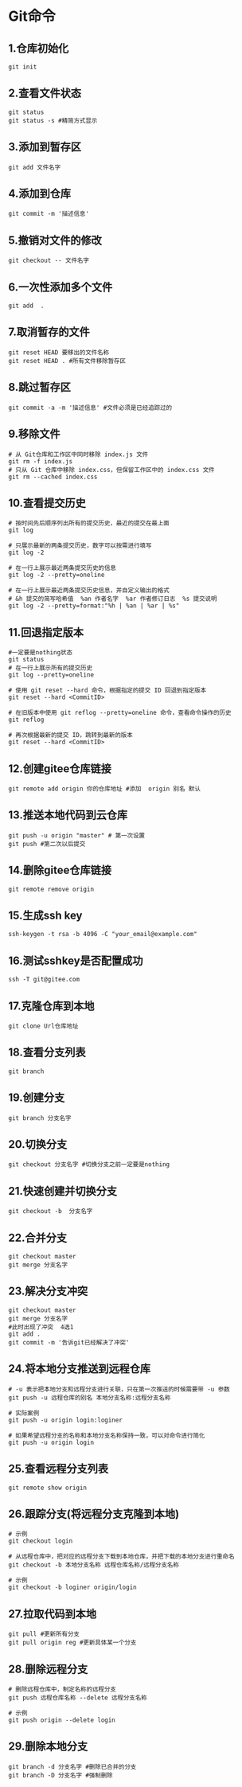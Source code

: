 # Git命令

## 1.仓库初始化

```shell
git init
```

## 2.查看文件状态

```shell
git status
git status -s #精简方式显示
```

## 3.添加到暂存区

```shell
git add 文件名字
```

## 4.添加到仓库

```shell
git commit -m '描述信息'
```

## 5.撤销对文件的修改

```shell
git checkout -- 文件名字
```

## 6.一次性添加多个文件

```shell
git add  .
```

## 7.取消暂存的文件

```shell
git reset HEAD 要移出的文件名称
git reset HEAD . #所有文件移除暂存区
```

## 8.跳过暂存区

```shell
git commit -a -m '描述信息' #文件必须是已经追踪过的
```

## 9.移除文件
  
```shell
# 从 Git仓库和工作区中同时移除 index.js 文件
git rm -f index.js
# 只从 Git 仓库中移除 index.css，但保留工作区中的 index.css 文件
git rm --cached index.css
```

## 10.查看提交历史

```shell
# 按时间先后顺序列出所有的提交历史，最近的提交在最上面
git log

# 只展示最新的两条提交历史，数字可以按需进行填写
git log -2

# 在一行上展示最近两条提交历史的信息
git log -2 --pretty=oneline

# 在一行上展示最近两条提交历史信息，并自定义输出的格式
# &h 提交的简写哈希值  %an 作者名字  %ar 作者修订日志  %s 提交说明
git log -2 --pretty=format:"%h | %an | %ar | %s"
```

## 11.回退指定版本

```shell
#一定要是nothing状态
git status
# 在一行上展示所有的提交历史
git log --pretty=oneline

# 使用 git reset --hard 命令，根据指定的提交 ID 回退到指定版本
git reset --hard <CommitID>

# 在旧版本中使用 git reflog --pretty=oneline 命令，查看命令操作的历史
git reflog

# 再次根据最新的提交 ID，跳转到最新的版本
git reset --hard <CommitID>
```

## 12.创建gitee仓库链接

```shell
git remote add origin 你的仓库地址 #添加  origin 别名 默认
```

## 13.推送本地代码到云仓库

```shell
git push -u origin "master" # 第一次设置
git push #第二次以后提交
```

## 14.删除gitee仓库链接

```shell
git remote remove origin
```

## 15.生成ssh key

```shell
ssh-keygen -t rsa -b 4096 -C "your_email@example.com"
```

## 16.测试sshkey是否配置成功

```shell
ssh -T git@gitee.com
```

## 17.克隆仓库到本地

```shell
git clone Url仓库地址
```

## 18.查看分支列表

```shell
git branch
```

## 19.创建分支

```shell
git branch 分支名字
```

## 20.切换分支

```shell
git checkout 分支名字 #切换分支之前一定要是nothing
```

## 21.快速创建并切换分支

```shell
git checkout -b  分支名字
```

## 22.合并分支

```shell
git checkout master
git merge 分支名字
```

## 23.解决分支冲突

```shell
git checkout master
git merge 分支名字
#此时出现了冲突  4选1
git add .
git commit -m '告诉git已经解决了冲突'
```

## 24.将本地分支推送到远程仓库

```shell
# -u 表示把本地分支和远程分支进行关联，只在第一次推送的时候需要带 -u 参数
git push -u 远程仓库的别名 本地分支名称:远程分支名称

# 实际案例
git push -u origin login:loginer

# 如果希望远程分支的名称和本地分支名称保持一致，可以对命令进行简化
git push -u origin login
```

## 25.查看远程分支列表

```shell
git remote show origin
```

## 26.跟踪分支(将远程分支克隆到本地)

```shell
# 示例
git checkout login

# 从远程仓库中，把对应的远程分支下载到本地仓库，并把下载的本地分支进行重命名
git checkout -b 本地分支名称 远程仓库名称/远程分支名称

# 示例
git checkout -b loginer origin/login
```

## 27.拉取代码到本地

```shell
git pull #更新所有分支
git pull origin reg #更新具体某一个分支
```

## 28.删除远程分支

```shell
# 删除远程仓库中，制定名称的远程分支
git push 远程仓库名称 --delete 远程分支名称

# 示例
git push origin --delete login
```

## 29.删除本地分支

```shell
git branch -d 分支名字 #删除已合并的分支
git branch -D 分支名字 #强制删除
```